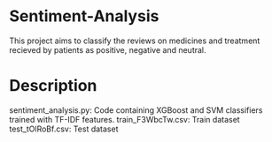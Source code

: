 # Sentiment-Analysis
This project aims to classify the reviews on medicines and treatment recieved by patients as positive, negative and neutral.

# Description
sentiment_analysis.py: Code containing XGBoost and SVM classifiers trained with TF-IDF features.
train_F3WbcTw.csv: Train dataset
test_tOlRoBf.csv: Test dataset
